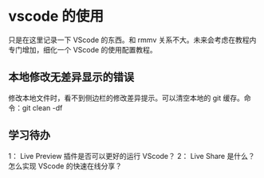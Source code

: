 # vscode 的使用

只是在这里记录一下 VScode 的东西。和 rmmv 关系不大。未来会考虑在教程内专门增加，细化一个 VScode 的使用配置教程。

## 本地修改无差异显示的错误

修改本地文件时，看不到侧边栏的修改差异提示。可以清空本地的 git 缓存。命令：git clean -df

## 学习待办

1： Live Preview 插件是否可以更好的运行 VScode？
2： Live Share 是什么？怎么实现 VScode 的快速在线分享？

